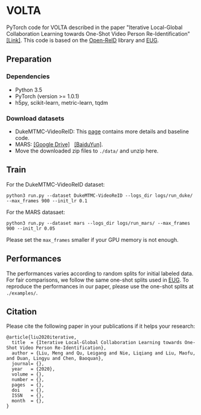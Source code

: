 # VOLTA

PyTorch code for VOLTA described in the paper "Iterative Local-Global Collaboration Learning towards One-Shot Video Person Re-Identification" [[Link]](http://XXX). This code is based on the [Open-ReID](https://github.com/Cysu/open-reid) library and [EUG](<https://github.com/Yu-Wu/Exploit-Unknown-Gradually>). 

## Preparation
### Dependencies
- Python 3.5
- PyTorch (version >= 1.0.1)
- h5py, scikit-learn, metric-learn, tqdm

### Download datasets 
- DukeMTMC-VideoReID: This [page](https://github.com/Yu-Wu/DukeMTMC-VideoReID) contains more details and baseline code.
- MARS: [[Google Drive]](https://drive.google.com/open?id=1m6yLgtQdhb6pLCcb6_m7sj0LLBRvkDW0)   [[BaiduYun]](https://pan.baidu.com/s/1mByTdvXFsmobXOXBEkIWFw).
- Move the downloaded zip files to `./data/` and unzip here.


## Train

For the DukeMTMC-VideoReID dataset:
```shell
python3 run.py --dataset DukeMTMC-VideoReID --logs_dir logs/run_duke/ --max_frames 900 --init_lr 0.1
```

For the MARS datasaet:
```shell
python3 run.py --dataset mars --logs_dir logs/run_mars/ --max_frames 900 --init_lr 0.05
```
Please set the `max_frames` smaller if your GPU memory is not enough. 

## Performances

The performances varies according to random splits for initial labeled data. For fair comparisons, we follow the same one-shot splits used in [EUG](<https://github.com/Yu-Wu/Exploit-Unknown-Gradually>). To reproduce the performances in our paper, please use the one-shot splits at `./examples/`.


## Citation

Please cite the following paper in your publications if it helps your research: 

```
@article{liu2020iterative,
  title  = {Iterative Local-Global Collaboration Learning towards One-Shot Video Person Re-Identification},
  author = {Liu, Meng and Qu, Leigang and Nie, Liqiang and Liu, Maofu, and Duan, Lingyu and Chen, Baoquan},
  journal= {},
  year   = {2020}, 
  volume = {}, 
  number = {}, 
  pages  = {}, 
  doi    = {}, 
  ISSN   = {}, 
  month  = {},
} 
```

